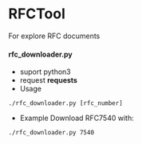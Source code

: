 # RFCTool
For explore RFC documents

#### rfc_downloader.py  
- suport python3
- request **requests**
- Usage  
```shell
./rfc_downloader.py [rfc_number]
```

- Example
Download RFC7540 with:
```shell
./rfc_downloader.py 7540
```
